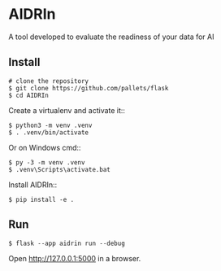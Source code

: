 AIDRIn
======

A tool developed to evaluate the readiness of your data for AI


Install
-------

    # clone the repository
    $ git clone https://github.com/pallets/flask
    $ cd AIDRIn

Create a virtualenv and activate it::

    $ python3 -m venv .venv
    $ . .venv/bin/activate

Or on Windows cmd::

    $ py -3 -m venv .venv
    $ .venv\Scripts\activate.bat

Install AIDRIn::

    $ pip install -e .

Run
---

    $ flask --app aidrin run --debug

Open http://127.0.0.1:5000 in a browser.
